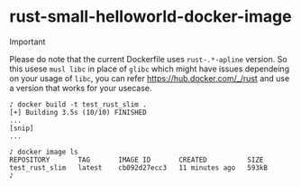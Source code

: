 # rust-small-helloworld-docker-image

> [!IMPORTANT]  
> Please do note that the current Dockerfile uses `rust-.*-apline` version. So this usese `musl libc` in place of `glibc` which might have issues dependeing on your usage of `libc`, you can refer https://hub.docker.com/_/rust and use a version that works for your usecase. 

```
♪ docker build -t test_rust_slim .
[+] Building 3.5s (10/10) FINISHED
...
[snip]
...
```
```
♪ docker image ls
REPOSITORY       TAG       IMAGE ID       CREATED          SIZE
test_rust_slim   latest    cb092d27ecc3   11 minutes ago   593kB
♪
```
